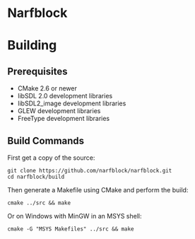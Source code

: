 Narfblock
=========

# Building

## Prerequisites

- CMake 2.6 or newer
- libSDL 2.0 development libraries
- libSDL2_image development libraries
- GLEW development libraries
- FreeType development libraries

## Build Commands

First get a copy of the source:

	git clone https://github.com/narfblock/narfblock.git
	cd narfblock/build

Then generate a Makefile using CMake and perform the build:

	cmake ../src && make

Or on Windows with MinGW in an MSYS shell:

	cmake -G "MSYS Makefiles" ../src && make
